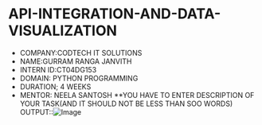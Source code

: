 # API-INTEGRATION-AND-DATA-VISUALIZATION
* COMPANY:CODTECH IT SOLUTIONS
* NAME:GURRAM RANGA JANVITH
* INTERN ID:CT04DG153
* DOMAIN: PYTHON PROGRAMMING
* DURATION; 4 WEEKS
* MENTOR: NEELA SANTOSH
**YOU HAVE TO ENTER DESCRIPTION OF YOUR TASK(AND IT SHOULD NOT BE LESS THAN SOO WORDS)
OUTPUT::![Image](https://github.com/user-attachments/assets/f3985fb0-5374-4bd6-99ca-7fbe7903f0b6)
